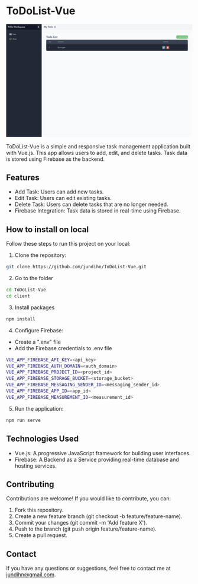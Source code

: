 # ToDoList-Vue

![alt text](image-1.png)

ToDoList-Vue is a simple and responsive task management application built with Vue.js. This app allows users to add, edit, and delete tasks. Task data is stored using Firebase as the backend.

## Features

- Add Task: Users can add new tasks.
- Edit Task: Users can edit existing tasks.
- Delete Task: Users can delete tasks that are no longer needed.
- Firebase Integration: Task data is stored in real-time using Firebase.

## How to install on local
Follow these steps to run this project on your local:

1. Clone the repository:

```bash 
git clone https://github.com/jundihn/ToDoList-Vue.git
```

2. Go to the folder

```bash
cd ToDoList-Vue 
cd client
```

3. Install packages

```bash
npm install
```

4. Configure Firebase:
- Create a ".env" file
- Add the Firebase credentials to .env file

```bash
VUE_APP_FIREBASE_API_KEY=<api_key>
VUE_APP_FIREBASE_AUTH_DOMAIN=<auth_domain>
VUE_APP_FIREBASE_PROJECT_ID=<project_id>
VUE_APP_FIREBASE_STORAGE_BUCKET=<storage_bucket>
VUE_APP_FIREBASE_MESSAGING_SENDER_ID=<messaging_sender_id>
VUE_APP_FIREBASE_APP_ID=<app_id>
VUE_APP_FIREBASE_MEASUREMENT_ID=<measurement_id>
```

5. Run the application:

```bash
npm run serve
```

## Technologies Used

- Vue.js: A progressive JavaScript framework for building user interfaces.
- Firebase: A Backend as a Service providing real-time database and hosting services.

## Contributing
Contributions are welcome! If you would like to contribute, you can:

1. Fork this repository.
2. Create a new feature branch (git checkout -b feature/feature-name).
3. Commit your changes (git commit -m 'Add feature X').
4. Push to the branch (git push origin feature/feature-name).
5. Create a pull request.

## Contact
If you have any questions or suggestions, feel free to contact me at jundihn@gmail.com.